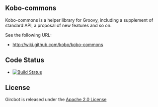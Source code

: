 ## Kobo-commons

Kobo-commons is a helper library for Groovy, including a supplement of standard API, a proposal of new features and so on.

See the following URL:

* http://wiki.github.com/kobo/kobo-commons

## Code Status

* [![Build Status](https://drone.io/github.com/kobo/kobo-commons/status.png)](https://drone.io/github.com/kobo/kobo-commons/latest)

## License

Gircbot is released under the [Apache 2.0 License](http://www.apache.org/licenses/LICENSE-2.0)

